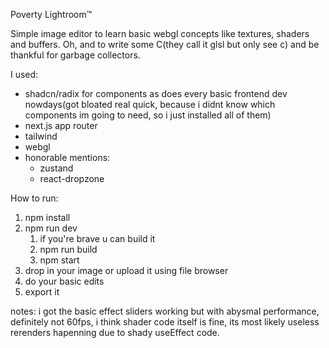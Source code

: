 Poverty Lightroom™

Simple image editor to learn basic webgl concepts like textures, shaders and buffers. Oh, and to write some C(they call it glsl but only see c) and be thankful for garbage collectors.

I used:

- shadcn/radix for components as does every basic frontend dev nowdays(got bloated real quick, because i didnt know which components im going to need, so i just installed all of them)
- next.js app router
- tailwind
- webgl
- honorable mentions:
  - zustand
  - react-dropzone

How to run:

1. npm install
2. npm run dev
   1. if you're brave u can build it
   2. npm run build
   3. npm start
3. drop in your image or upload it using file browser
4. do your basic edits
5. export it

notes: i got the basic effect sliders working but with abysmal performance, definitely not 60fps, i think shader code itself is fine, its most likely useless rerenders hapenning due to shady useEffect code.
